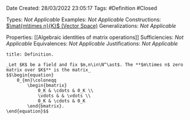 <br />
<br />

Date Created: 28/03/2022 23:05:17
Tags: #Definition #Closed 

Types: _Not Applicable_
Examples: _Not Applicable_
Constructions: [$\mat{m\times n}{K}$ (Vector Space)](Vector%20Space%20of%20Matrices.md)
Generalizations: _Not Applicable_

Properties: [[Algebraic identities of matrix operations]]
Sufficiencies: _Not Applicable_
Equivalences: _Not Applicable_
Justifications: _Not Applicable_

``` ad-Definition
title: Definition.

_Let $K$ be a field and fix $m,n\in\N^\ast$. The **$m\times n$ zero matrix over $K$** is the matrix_
$$\begin{equation}
    0_{mn}\coloneqq
        \begin{bmatrix}
            0_K & \cdots & 0_K \\
            \vdots & & \vdots \\
            0_K & \cdots & 0_K
        \end{bmatrix}.
\end{equation}$$

```
